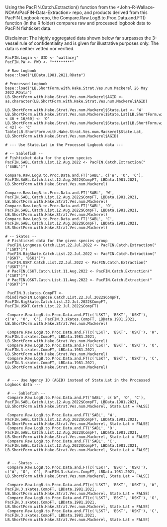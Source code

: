 Using the PacFIN.Catch.Extraction() function from the <John-R-Wallace-NOAA/PacFIN-Data-Extraction> repo, and products derived from this PacFIN Logbook repo, the Compare.Raw.LogB.to.Proc.Data.and.FT() function (in the R folder) compares raw and processed logbook data to PacFIN fishticket data. 

Disclaimer: The highly aggregated data shown below far surpasses the 3-vessel rule of confidentiality and is given for illustrative purposes only. The data is neither vetted nor verified. 

    PacFIN.Login <- UID <- "wallacej"
    PacFIN.PW <- PWD <- "*********"
    
     # Raw Logbook
    base::load("LBData.1981.2021.RData")
    
    # Processed Logbook
    base::load("LB.ShortForm.with.Hake.Strat.Ves.num.Mackerel 26 May 2022.RData")
    LB.ShortForm.with.Hake.Strat.Ves.num.Mackerel$AGID <- as.character(LB.ShortForm.with.Hake.Strat.Ves.num.Mackerel$AGID)
    
    LB.ShortForm.with.Hake.Strat.Ves.num.Mackerel$State.Lat <- 'W'
    LB.ShortForm.with.Hake.Strat.Ves.num.Mackerel$State.Lat[LB.ShortForm.with.Hake.Strat.Ves.num.Mackerel$SET_LAT < 46 + 16/60] <- 'O'
    LB.ShortForm.with.Hake.Strat.Ves.num.Mackerel$State.Lat[LB.ShortForm.with.Hake.Strat.Ves.num.Mackerel$SET_LAT < 42] <- 'C'
    Table(LB.ShortForm.with.Hake.Strat.Ves.num.Mackerel$State.Lat, LB.ShortForm.with.Hake.Strat.Ves.num.Mackerel$AGID)
    
    # --- Use State.Lat in the Processed Logbook data ---
    
    # -- Sablefish --
    # Fishticket data for the given species
    PacFIN.SABL.Catch.List.12.Aug.2022 <- PacFIN.Catch.Extraction("('SABL')")
    
    Compare.Raw.LogB.to.Proc.Data.and.FT('SABL', c('W', 'O', 'C'), PacFIN.SABL.Catch.List.12.Aug.2022$CompFT, LBData.1981.2021, LB.ShortForm.with.Hake.Strat.Ves.num.Mackerel)
    
    Compare.Raw.LogB.to.Proc.Data.and.FT('SABL', 'W', PacFIN.SABL.Catch.List.12.Aug.2022$CompFT, LBData.1981.2021, LB.ShortForm.with.Hake.Strat.Ves.num.Mackerel)
    Compare.Raw.LogB.to.Proc.Data.and.FT('SABL', 'O', PacFIN.SABL.Catch.List.12.Aug.2022$CompFT, LBData.1981.2021, LB.ShortForm.with.Hake.Strat.Ves.num.Mackerel)
    Compare.Raw.LogB.to.Proc.Data.and.FT('SABL', 'C', PacFIN.SABL.Catch.List.12.Aug.2022$CompFT, LBData.1981.2021, LB.ShortForm.with.Hake.Strat.Ves.num.Mackerel)

    # -- Skates --
     # Fishticket data for the given species group
     PacFIN.Longnose.Catch.List.22.Jul.2022 <- PacFIN.Catch.Extraction("('LSKT')")
     PacFIN.BigSkate.Catch.List.22.Jul.2022 <- PacFIN.Catch.Extraction("('BSKT', 'BSK1')")
     PacFIN.USKT.Catch.List.22.Jul.2022 <- PacFIN.Catch.Extraction("('USKT')")
     # PacFIN.CSKT.Catch.List.11.Aug.2022 <- PacFIN.Catch.Extraction("('CSKT')")
     # PacFIN.OSKT.Catch.List.11.Aug.2022 <- PacFIN.Catch.Extraction("('OSKT')")
         
     PacFIN.3.skates.CompFT <- rbind(PacFIN.Longnose.Catch.List.22.Jul.2022$CompFT, PacFIN.BigSkate.Catch.List.22.Jul.2022$CompFT, PacFIN.USKT.Catch.List.22.Jul.2022$CompFT)
     
     Compare.Raw.LogB.to.Proc.Data.and.FT(c('LSKT', 'BSKT', 'USKT'), c('W', 'O', 'C'), PacFIN.3.skates.CompFT, LBData.1981.2021, LB.ShortForm.with.Hake.Strat.Ves.num.Mackerel)
     
     Compare.Raw.LogB.to.Proc.Data.and.FT(c('LSKT', 'BSKT', 'USKT'), 'W', PacFIN.3.skates.CompFT, LBData.1981.2021, LB.ShortForm.with.Hake.Strat.Ves.num.Mackerel)
     Compare.Raw.LogB.to.Proc.Data.and.FT(c('LSKT', 'BSKT', 'USKT'), 'O', PacFIN.3.skates.CompFT, LBData.1981.2021, LB.ShortForm.with.Hake.Strat.Ves.num.Mackerel)
     Compare.Raw.LogB.to.Proc.Data.and.FT(c('LSKT', 'BSKT', 'USKT'), 'C', PacFIN.3.skates.CompFT, LBData.1981.2021, LB.ShortForm.with.Hake.Strat.Ves.num.Mackerel)
     
     
     # --- Use Agency ID (AGID) instead of State.Lat in the Processed Logbook data ---
     
     # -- Sablefish --
     Compare.Raw.LogB.to.Proc.Data.and.FT('SABL', c('W', 'O', 'C'), PacFIN.SABL.Catch.List.12.Aug.2022$CompFT, LBData.1981.2021, LB.ShortForm.with.Hake.Strat.Ves.num.Mackerel, State.Lat = FALSE)
     
     Compare.Raw.LogB.to.Proc.Data.and.FT('SABL', 'W', PacFIN.SABL.Catch.List.12.Aug.2022$CompFT, LBData.1981.2021, LB.ShortForm.with.Hake.Strat.Ves.num.Mackerel, State.Lat = FALSE)
     Compare.Raw.LogB.to.Proc.Data.and.FT('SABL', 'O', PacFIN.SABL.Catch.List.12.Aug.2022$CompFT, LBData.1981.2021, LB.ShortForm.with.Hake.Strat.Ves.num.Mackerel, State.Lat = FALSE)
     Compare.Raw.LogB.to.Proc.Data.and.FT('SABL', 'C', PacFIN.SABL.Catch.List.12.Aug.2022$CompFT, LBData.1981.2021, LB.ShortForm.with.Hake.Strat.Ves.num.Mackerel, State.Lat = FALSE)
     
     
     # -- Skates --
     Compare.Raw.LogB.to.Proc.Data.and.FT(c('LSKT', 'BSKT', 'USKT'), c('W', 'O', 'C'), PacFIN.3.skates.CompFT, LBData.1981.2021, LB.ShortForm.with.Hake.Strat.Ves.num.Mackerel, State.Lat = FALSE)
      
     Compare.Raw.LogB.to.Proc.Data.and.FT(c('LSKT', 'BSKT', 'USKT'), 'W', PacFIN.3.skates.CompFT, LBData.1981.2021, LB.ShortForm.with.Hake.Strat.Ves.num.Mackerel, State.Lat = FALSE)
     Compare.Raw.LogB.to.Proc.Data.and.FT(c('LSKT', 'BSKT', 'USKT'), 'O', PacFIN.3.skates.CompFT, LBData.1981.2021, LB.ShortForm.with.Hake.Strat.Ves.num.Mackerel, State.Lat = FALSE)
     Compare.Raw.LogB.to.Proc.Data.and.FT(c('LSKT', 'BSKT', 'USKT'), 'C', PacFIN.3.skates.CompFT, LBData.1981.2021, LB.ShortForm.with.Hake.Strat.Ves.num.Mackerel, State.Lat = FALSE)
     
